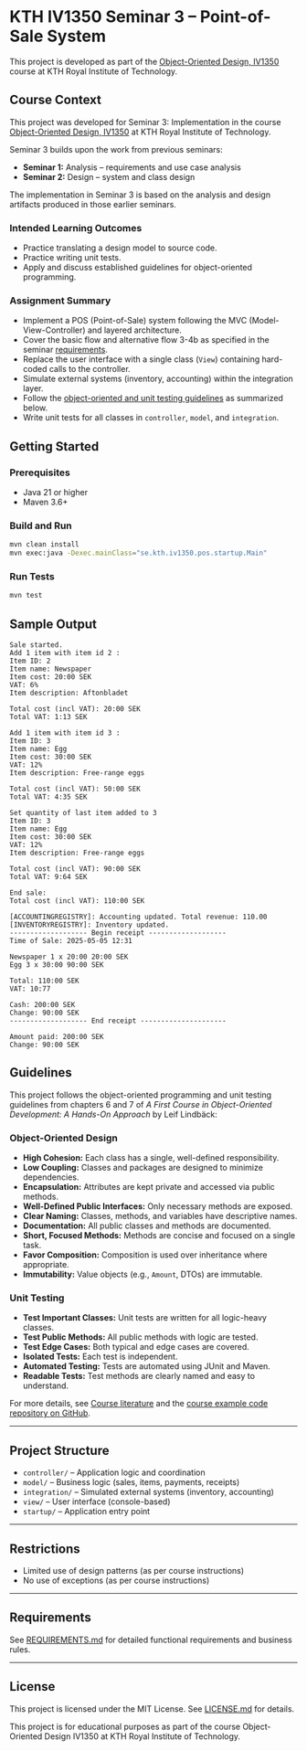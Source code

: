 # KTH IV1350 Seminar 3 – Point-of-Sale System

This project is developed as part of the [Object-Oriented Design, IV1350](https://www.kth.se/student/kurser/kurs/IV1350) course at KTH Royal Institute of Technology.

## Course Context

This project was developed for Seminar 3: Implementation in the course [Object-Oriented Design, IV1350](https://www.kth.se/student/kurser/kurs/IV1350) at KTH Royal Institute of Technology.

Seminar 3 builds upon the work from previous seminars:
- **Seminar 1:** Analysis – requirements and use case analysis
- **Seminar 2:** Design – system and class design
  
The implementation in Seminar 3 is based on the analysis and design artifacts produced in those earlier seminars.

### Intended Learning Outcomes
- Practice translating a design model to source code.
- Practice writing unit tests.
- Apply and discuss established guidelines for object-oriented programming.

### Assignment Summary
- Implement a POS (Point-of-Sale) system following the MVC (Model-View-Controller) and layered architecture.
- Cover the basic flow and alternative flow 3-4b as specified in the seminar [requirements](REQUIREMENTS.md).
- Replace the user interface with a single class (`View`) containing hard-coded calls to the controller.
- Simulate external systems (inventory, accounting) within the integration layer.
- Follow the [object-oriented and unit testing guidelines](#guidelines) as summarized below.
- Write unit tests for all classes in `controller`, `model`, and `integration`.

## Getting Started

### Prerequisites

- Java 21 or higher
- Maven 3.6+

### Build and Run

```sh
mvn clean install
mvn exec:java -Dexec.mainClass="se.kth.iv1350.pos.startup.Main"
```

### Run Tests

```sh
mvn test
```

## Sample Output

```
Sale started.
Add 1 item with item id 2 :
Item ID: 2
Item name: Newspaper
Item cost: 20:00 SEK
VAT: 6%
Item description: Aftonbladet

Total cost (incl VAT): 20:00 SEK
Total VAT: 1:13 SEK

Add 1 item with item id 3 :
Item ID: 3
Item name: Egg
Item cost: 30:00 SEK
VAT: 12%
Item description: Free-range eggs

Total cost (incl VAT): 50:00 SEK
Total VAT: 4:35 SEK

Set quantity of last item added to 3
Item ID: 3
Item name: Egg
Item cost: 30:00 SEK
VAT: 12%
Item description: Free-range eggs

Total cost (incl VAT): 90:00 SEK
Total VAT: 9:64 SEK

End sale:
Total cost (incl VAT): 110:00 SEK

[ACCOUNTINGREGISTRY]: Accounting updated. Total revenue: 110.00
[INVENTORYREGISTRY]: Inventory updated.
------------------- Begin receipt -------------------
Time of Sale: 2025-05-05 12:31

Newspaper 1 x 20:00 20:00 SEK
Egg 3 x 30:00 90:00 SEK

Total: 110:00 SEK
VAT: 10:77

Cash: 200:00 SEK
Change: 90:00 SEK
------------------- End receipt ---------------------

Amount paid: 200:00 SEK
Change: 90:00 SEK
```

## Guidelines

This project follows the object-oriented programming and unit testing guidelines from chapters 6 and 7 of *A First Course in Object-Oriented Development: A Hands-On Approach* by Leif Lindbäck:

### Object-Oriented Design
- **High Cohesion:** Each class has a single, well-defined responsibility.
- **Low Coupling:** Classes and packages are designed to minimize dependencies.
- **Encapsulation:** Attributes are kept private and accessed via public methods.
- **Well-Defined Public Interfaces:** Only necessary methods are exposed.
- **Clear Naming:** Classes, methods, and variables have descriptive names.
- **Documentation:** All public classes and methods are documented.
- **Short, Focused Methods:** Methods are concise and focused on a single task.
- **Favor Composition:** Composition is used over inheritance where appropriate.
- **Immutability:** Value objects (e.g., `Amount`, DTOs) are immutable.

### Unit Testing
- **Test Important Classes:** Unit tests are written for all logic-heavy classes.
- **Test Public Methods:** All public methods with logic are tested.
- **Test Edge Cases:** Both typical and edge cases are covered.
- **Isolated Tests:** Each test is independent.
- **Automated Testing:** Tests are automated using JUnit and Maven.
- **Readable Tests:** Test methods are clearly named and easy to understand.

For more details, see [Course literature](https://e.pcloud.link/publink/show?code=XZa6eKZI6J9qagkziJ7TiyNrMf9qQhMDrC7) and the [course example code repository on GitHub](https://github.com/oodbook/code).

---

## Project Structure

- `controller/` – Application logic and coordination
- `model/` – Business logic (sales, items, payments, receipts)
- `integration/` – Simulated external systems (inventory, accounting)
- `view/` – User interface (console-based)
- `startup/` – Application entry point

---

## Restrictions

- Limited use of design patterns (as per course instructions)
- No use of exceptions (as per course instructions)

---

## Requirements

See [REQUIREMENTS.md](REQUIREMENTS.md) for detailed functional requirements and business rules.

---

## License

This project is licensed under the MIT License. See [LICENSE.md](LICENSE.md) for details.

This project is for educational purposes as part of the course Object-Oriented Design IV1350 at KTH Royal Institute of Technology.
